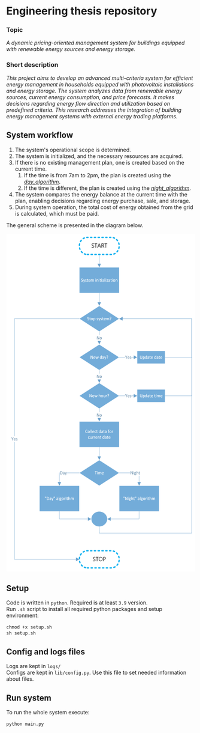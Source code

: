 # Engineering thesis repository

### Topic

_A dynamic pricing-oriented management system for buildings equipped with renewable energy sources and energy storage._

### Short description

_This project aims to develop an advanced multi-criteria system for efficient energy management in households equipped
with photovoltaic installations and energy storage. The system analyzes data from renewable energy sources, current
energy consumption, and price forecasts. It makes decisions regarding energy flow direction and utilization based on
predefined criteria. This research addresses the integration of building energy management systems with external energy
trading platforms._

## System workflow

1. The system's operational scope is determined.
2. The system is initialized, and the necessary resources are acquired.
3. If there is no existing management plan, one is created based on the current time.
    1. If the time is from 7am to 2pm, the plan is created using the [*day_algorithm*](lib/day_algorithm.md).
    2. If the time is different, the plan is created using the [*night_algorithm*](lib/night_algorithm.md).
4. The system compares the energy balance at the current time with the plan, enabling decisions regarding energy
   purchase, sale, and storage.
5. During system operation, the total cost of energy obtained from the grid is calculated, which must be paid.

The general scheme is presented in the diagram below.
<p align="center">  
    <img src="lib/images/main.png" alt="The chart`s image of the system flow" width="700" height="900">
</p>

## Setup

Code is written in `python`. Required is at least `3.9` version.\
Run `.sh` script to install all required python packages and setup environment:

    chmod +x setup.sh
    sh setup.sh

## Config and logs files

Logs are kept in `logs/`\
Configs are kept in `lib/config.py`. Use this file to set needed information about files.

## Run system

To run the whole system execute:

    python main.py





